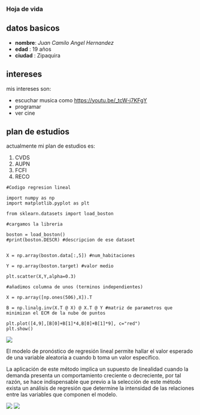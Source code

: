 
### Hoja de vida

## datos basicos

* **nombre**: _Juan Camilo Angel Hernandez_
* **edad** : 19 años
* **ciudad** : Zipaquira

## intereses
mis intereses son:

* escuchar musica como <https://youtu.be/_tcW-j7KFgY>
* programar
* ver cine

## plan de estudios
actualmente mi plan de estudios es:

1. CVDS
2. AUPN
3. FCFI
4. RECO

~~~
#Codigo regresion lineal

import numpy as np
import matplotlib.pyplot as plt

from sklearn.datasets import load_boston

#cargamos la libreria

boston = load_boston()
#print(boston.DESCR) #descripcion de ese dataset


X = np.array(boston.data[:,5]) #num_habitaciones

Y = np.array(boston.target) #valor medio

plt.scatter(X,Y,alpha=0.3)

#añadimos columna de unos (terminos independientes)

X = np.array([np.ones(506),X]).T

B = np.linalg.inv(X.T @ X) @ X.T @ Y #matriz de parametros que minimizan el ECM de la nube de puntos

plt.plot([4,9],[B[0]+B[1]*4,B[0]+B[1]*9], c="red")
plt.show()
~~~
![](https://www.researchgate.net/profile/Enrique_Rico-Garcia/publication/262762874/figure/fig2/AS:669959541755915@1536742210539/Figura-3-Regresion-lineal-entre-fotosintesis-medida-y-simulada-con-la-ANN-para-todo-el.png)

El modelo de pronóstico de regresión lineal permite hallar el valor esperado de una variable aleatoria a cuando b toma un valor específico.

 La aplicación de este método implica un supuesto de linealidad cuando la demanda presenta un comportamiento creciente o decreciente, por tal razón, se hace indispensable que previo a la selección de este método exista un análisis de regresión que determine la intensidad de las relaciones entre las variables que componen el modelo.

![](https://lh3.googleusercontent.com/lERJYIIOvFQrGgQgxHk7YlNTmTo3GhRgC6LDt759yPqTqNGfXdcMCldDxUX1QGgfzJOAGB9qf88KEL4zj1aOM-YJWY6ILVw0vFgPevApaA49SOPOSQKF3_gKO5qIt7SDX1Tw-moxp-amFPFCjlXhnrqWiM7ssIG6AL0CYW3YwHmtb_k0w-otIjFqllOU65NybNLOtbt8uTgZeiMDNVx9msJIF2U7TQ3WGBVRsIzSb6A_3uYFBywIbRixYZ5r5cg54dTx3m9l3hdU_SMBZPGegFaL_WhXbF9Bk4-HRP6rr2603NLzd5Uz6bApwDZo5JQCSx3sA4a1-lJAerWTWX0fTefFh6MeZ5zoFOQDJhy1noAHTKSeP4T0gj52b-vR01Uo6pc9tknPBi5TkoG6oq0ZfM0A9gw1dZ62eVMZi1Lp5DmyiCgoAzP3Ir6YoWPcfdihc4XR54EEScO0NqmnCEnfGNGl1ekbmFII9S5KtnlumUZhXt1xYLNr-9DZ94YBmolqpmFtp0i4-BdaWlVGhZ3nSG4yYvVyBCUq6PCycU4HJqzca7IXzDmJwEvxf_xeYd4GQuTrCH1lPoIoGDPEeoSAvkLLqmWEByYbiwWyFCG0huEaw7U9xH-0m7v4eFtIsrjW0wftep99F9rMZnwYDhhqylI5Yd-aDv8=w818-h610-no)
![](https://lh3.googleusercontent.com/QhVk7bFO18OQARNnOqiEnzenLj9LEidnbc9rIK9bCMeq2aEDlN2dPoGWJFs9N54hUJfI-uX_h6RwVF351Fle1tmmzcqc8K7dksnNtESi0IXIpYymP1pqu8qeBib-SVSug9L6re_6-8uJALwCR_k6dVGLUN3V7hrFxDhFF5IrDA924F449EYdez-ZAQreZ03JjD1M4q8gL96CxgAoZO466nJND7pHBDhmLBuKR5XvWeyVZEHvBZAFG67NSnOK6Pf0NliZkdrSY5qiKL28Bmv6JB_4fbyZUvZ4jw0xz98zFIH6OjjrBsMQpqaloSM0NK553cvdgJM3jx2EgQFgrumTa7bDYBnwfzfukqtorKiCpdTmj3-CqBnh5kII_xMGQy_DZLpzNwqoaaXln6T5ovWqmB_7ICxbdodCiToUfE0KIDtp-WIMoR2cLICqU49U-lxuB3RQDJ0Nq85gAH5e2dKBoPGWb0DEWaC5oBgRoOvTfhUhbSV_9IR2MOAhybgzO7Kkm7KOHDCUjsofold4H-REp6XEBLNesjsrzXF33AQumf-ClbNlspgbJdt7PopCfkQKygNALCGjondzmmiMsPoPNKi2gKjN_0WYUCbJwN54RlaWcL0H1pEWLF9JD1btRF2hHk-fMLg4LT-sAZVqXaf_sr1JcFMZLbc=w754-h422-no)
